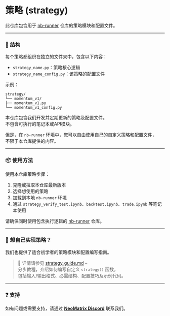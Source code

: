 # 策略 (strategy)

此仓库包含用于 [nb-runner](https://github.com/NeoMatrixAI/nb-runner) 仓库的策略模块和配置文件。

---

### 📁 结构

每个策略都组织在独立的文件夹中，包含以下内容：
- `strategy_name.py`：策略核心逻辑
- `strategy_name_config.py`：该策略的配置文件

示例：

```
strategy/
└── momentum_v1/
├── momentum_v1.py
└── momentum_v1_config.py
```


本仓库包含我们开发并定期更新的策略及配置文件。  
不包含可执行的笔记本或API模块。

但是，在 `nb-runner` 环境中，您可以自由使用自己的自定义策略和配置文件，  
不限于本仓库提供的内容。

---

### 📦 使用方法

使用本仓库策略步骤：
1. 克隆或拉取本仓库最新版本
2. 选择想使用的策略
3. 加载到本地 `nb-runner` 环境
4. 通过 `strategy_verify_test.ipynb`、`backtest.ipynb`、`trade.ipynb` 等笔记本使用

请确保同时使用包含执行逻辑的 [nb-runner](https://github.com/NeoMatrixAI/nb-runner) 仓库。

---

### 🧩 想自己实现策略？

我们也提供了适合初学者的策略模块和配置编写指南。

> 📘 详情请参见 [strategy_guide.md](./strategy/README_CHN.md) –  
> 分步教程，介绍如何编写自定义 `strategy()` 函数，  
> 包括输入/输出格式、必需结构、配置技巧及示例代码。

---

### ❓ 支持

如有问题或需要支持，请通过 [**NeoMatrix Discord**](https://discord.gg/n6tMdrse) 联系我们。
